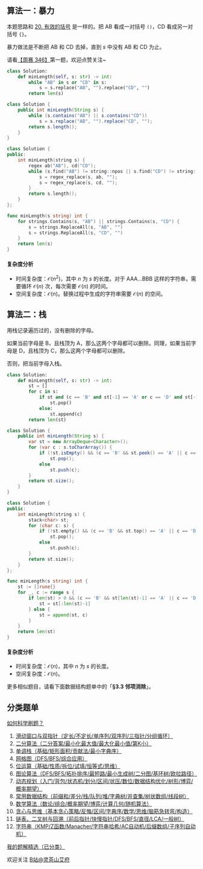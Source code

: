 ## 算法一：暴力

本题思路和 [20. 有效的括号](https://leetcode.cn/problems/valid-parentheses/) 是一样的。把 AB 看成一对括号 `()`，CD 看成另一对括号 `{}`。

暴力做法是不断把 AB 和 CD 去掉，直到 $s$ 中没有 AB 和 CD 为止。

请看[【周赛 346】](https://www.bilibili.com/video/BV1Qm4y1t7cx/)第一题，欢迎点赞关注~

```py [sol1-Python3]
class Solution:
    def minLength(self, s: str) -> int:
        while "AB" in s or "CD" in s:
            s = s.replace("AB", "").replace("CD", "")
        return len(s)
```

```java [sol1-Java]
class Solution {
    public int minLength(String s) {
        while (s.contains("AB") || s.contains("CD"))
            s = s.replace("AB", "").replace("CD", "");
        return s.length();
    }
}
```

```cpp [sol1-C++]
class Solution {
public:
    int minLength(string s) {
        regex ab("AB"), cd("CD");
        while (s.find("AB") != string::npos || s.find("CD") != string::npos) {
            s = regex_replace(s, ab, "");
            s = regex_replace(s, cd, "");
        }
        return s.length();
    }
};
```

```go [sol1-Go]
func minLength(s string) int {
	for strings.Contains(s, "AB") || strings.Contains(s, "CD") {
		s = strings.ReplaceAll(s, "AB", "")
		s = strings.ReplaceAll(s, "CD", "")
	}
	return len(s)
}
```

#### 复杂度分析

- 时间复杂度：$\mathcal{O}(n^2)$，其中 $n$ 为 $s$ 的长度。对于 AAA...BBB 这样的字符串，需要循环 $\mathcal{O}(n)$ 次，每次需要 $\mathcal{O}(n)$ 的时间。
- 空间复杂度：$\mathcal{O}(n)$。替换过程中生成的字符串需要 $\mathcal{O}(n)$ 的空间。

## 算法二：栈

用栈记录遍历过的，没有删除的字母。

如果当前字母是 B，且栈顶为 A，那么这两个字母都可以删除。同理，如果当前字母是 D，且栈顶为 C，那么这两个字母都可以删除。

否则，把当前字母入栈。

```py [sol-Python3]
class Solution:
    def minLength(self, s: str) -> int:
        st = []
        for c in s:
            if st and (c == 'B' and st[-1] == 'A' or c == 'D' and st[-1] == 'C'):
                st.pop()
            else:
                st.append(c)
        return len(st)
```

```java [sol-Java]
class Solution {
    public int minLength(String s) {
        var st = new ArrayDeque<Character>();
        for (var c : s.toCharArray()) {
            if (!st.isEmpty() && (c == 'B' && st.peek() == 'A' || c == 'D' && st.peek() == 'C'))
                st.pop();
            else
                st.push(c);
        }
        return st.size();
    }
}
```

```cpp [sol-C++]
class Solution {
public:
    int minLength(string s) {
        stack<char> st;
        for (char c: s) {
            if (!st.empty() && (c == 'B' && st.top() == 'A' || c == 'D' && st.top() == 'C'))
                st.pop();
            else
                st.push(c);
        }
        return st.size();
    }
};
```

```go [sol-Go]
func minLength(s string) int {
	st := []rune{}
	for _, c := range s {
		if len(st) > 0 && (c == 'B' && st[len(st)-1] == 'A' || c == 'D' && st[len(st)-1] == 'C') {
			st = st[:len(st)-1]
		} else {
			st = append(st, c)
		}
	}
	return len(st)
}
```

#### 复杂度分析

- 时间复杂度：$\mathcal{O}(n)$，其中 $n$ 为 $s$ 的长度。
- 空间复杂度：$\mathcal{O}(n)$。

更多相似题目，请看下面数据结构题单中的「**§3.3 邻项消除**」。

## 分类题单

[如何科学刷题？](https://leetcode.cn/circle/discuss/RvFUtj/)

1. [滑动窗口与双指针（定长/不定长/单序列/双序列/三指针/分组循环）](https://leetcode.cn/circle/discuss/0viNMK/)
2. [二分算法（二分答案/最小化最大值/最大化最小值/第K小）](https://leetcode.cn/circle/discuss/SqopEo/)
3. [单调栈（基础/矩形面积/贡献法/最小字典序）](https://leetcode.cn/circle/discuss/9oZFK9/)
4. [网格图（DFS/BFS/综合应用）](https://leetcode.cn/circle/discuss/YiXPXW/)
5. [位运算（基础/性质/拆位/试填/恒等式/思维）](https://leetcode.cn/circle/discuss/dHn9Vk/)
6. [图论算法（DFS/BFS/拓扑排序/最短路/最小生成树/二分图/基环树/欧拉路径）](https://leetcode.cn/circle/discuss/01LUak/)
7. [动态规划（入门/背包/状态机/划分/区间/状压/数位/数据结构优化/树形/博弈/概率期望）](https://leetcode.cn/circle/discuss/tXLS3i/)
8. [常用数据结构（前缀和/差分/栈/队列/堆/字典树/并查集/树状数组/线段树）](https://leetcode.cn/circle/discuss/mOr1u6/)
9. [数学算法（数论/组合/概率期望/博弈/计算几何/随机算法）](https://leetcode.cn/circle/discuss/IYT3ss/)
10. [贪心与思维（基本贪心策略/反悔/区间/字典序/数学/思维/脑筋急转弯/构造）](https://leetcode.cn/circle/discuss/g6KTKL/)
11. [链表、二叉树与回溯（前后指针/快慢指针/DFS/BFS/直径/LCA/一般树）](https://leetcode.cn/circle/discuss/K0n2gO/)
12. [字符串（KMP/Z函数/Manacher/字符串哈希/AC自动机/后缀数组/子序列自动机）](https://leetcode.cn/circle/discuss/SJFwQI/)

[我的题解精选（已分类）](https://github.com/EndlessCheng/codeforces-go/blob/master/leetcode/SOLUTIONS.md)

欢迎关注 [B站@灵茶山艾府](https://space.bilibili.com/206214)
